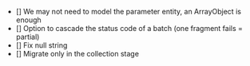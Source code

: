 
 - [] We may not need to model the parameter entity, an ArrayObject is enough
 - [] Option to cascade the status code of a batch (one fragment fails = partial)
 - [] Fix null string
 - [] Migrate only in the collection stage
 
 